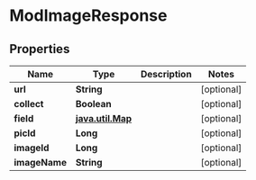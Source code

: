 

# ModImageResponse


## Properties

Name | Type | Description | Notes
------------ | ------------- | ------------- | -------------
**url** | **String** |  |  [optional]
**collect** | **Boolean** |  |  [optional]
**field** | [**java.util.Map**](java.util.Map.md) |  |  [optional]
**picId** | **Long** |  |  [optional]
**imageId** | **Long** |  |  [optional]
**imageName** | **String** |  |  [optional]



